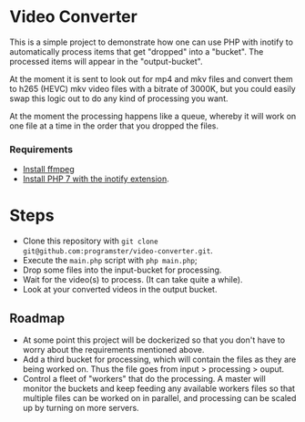 # Video Converter
This is a simple project to demonstrate how one can use PHP with inotify to automatically process items that get "dropped" into a "bucket". The processed items will appear in the "output-bucket".

At the moment it is sent to look out for mp4 and mkv files and convert them to h265 (HEVC) mkv video files with a bitrate of 3000K, but you could easily swap this logic out to do any kind of processing you want.

At the moment the processing happens like a queue, whereby it will work on one file at a time in the order that you dropped the files.

### Requirements
* [Install ffmpeg](https://blog.programster.org/ubuntu-16-04-install-ffmpeg-from-ppa)
* [Install PHP 7 with the inotify extension](https://blog.programster.org/ubuntu-16.04-install-PHP-inotify).

# Steps
* Clone this repository with `git clone git@github.com:programster/video-converter.git`.
* Execute the `main.php` script with `php main.php`;
* Drop some files into the input-bucket for processing.
* Wait for the video(s) to process. (It can take quite a while).
* Look at your converted videos in the output bucket.

## Roadmap
* At some point this project will be dockerized so that you don't have to worry about the requirements mentioned above.
* Add a third bucket for processing, which will contain the files as they are being worked on. Thus the file goes from input > processing > ouput.
* Control a fleet of "workers" that do the processing. A master will monitor the buckets and keep feeding any available workers files so that multiple files can be worked on in parallel, and processing can be scaled up by turning on more servers.
